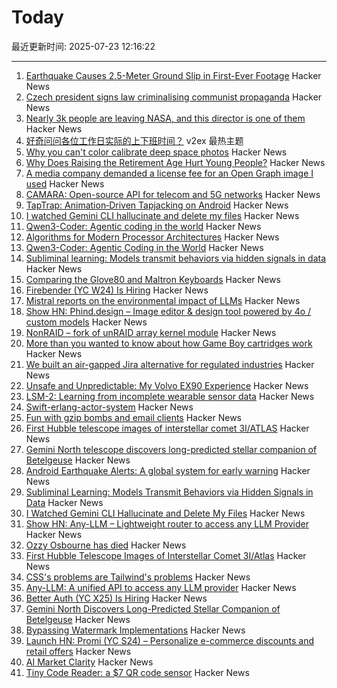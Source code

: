 # Today

最近更新时间: 2025-07-23 12:16:22

--- 
1. [Earthquake Causes 2.5-Meter Ground Slip in First-Ever Footage](https://www.vice.com/en/article/earthquake-causes-2-5-meter-ground-slip-in-first-ever-footage/) Hacker News
2. [Czech president signs law criminalising communist propaganda](https://www.euractiv.com/section/politics/news/czech-president-signs-law-criminalising-communist-propaganda/) Hacker News
3. [Nearly 3k people are leaving NASA, and this director is one of them](https://arstechnica.com/space/2025/07/the-director-of-nasas-largest-science-center-is-leaving-government/) Hacker News
4. [好奇问问各位工作日实际的上下班时间？](https://www.v2ex.com/t/1147024) v2ex 最热主题
5. [Why you can't color calibrate deep space photos](https://maurycyz.com/misc/cc/) Hacker News
6. [Why Does Raising the Retirement Age Hurt Young People?](https://www.governance.fyi/p/why-does-raising-the-retirement-age) Hacker News
7. [A media company demanded a license fee for an Open Graph image I used](https://alistairshepherd.uk/writing/open-graph-licensing/) Hacker News
8. [CAMARA: Open-source API for telecom and 5G networks](https://www.gsma.com/solutions-and-impact/technologies/networks/operator-platform-hp/camara-2/) Hacker News
9. [TapTrap: Animation‑Driven Tapjacking on Android](https://taptrap.click/) Hacker News
10. [I watched Gemini CLI hallucinate and delete my files](https://anuraag2601.github.io/gemini_cli_disaster.html) Hacker News
11. [Qwen3-Coder: Agentic coding in the world](https://qwenlm.github.io/blog/qwen3-coder/) Hacker News
12. [Algorithms for Modern Processor Architectures](https://lemire.github.io/talks/2025/sea/sea2025.html) Hacker News
13. [Qwen3-Coder: Agentic Coding in the World](https://qwenlm.github.io/blog/qwen3-coder/) Hacker News
14. [Subliminal learning: Models transmit behaviors via hidden signals in data](https://alignment.anthropic.com/2025/subliminal-learning/) Hacker News
15. [Comparing the Glove80 and Maltron Keyboards](https://tratt.net/laurie/blog/2025/comparing_the_glove80_and_maltron_keyboards.html) Hacker News
16. [Firebender (YC W24) Is Hiring](https://www.ycombinator.com/companies/firebender/jobs/yisDXr5-founding-engineer-generalist) Hacker News
17. [Mistral reports on the environmental impact of LLMs](https://mistral.ai/news/our-contribution-to-a-global-environmental-standard-for-ai) Hacker News
18. [Show HN: Phind.design – Image editor & design tool powered by 4o / custom models](https://phind.design) Hacker News
19. [NonRAID – fork of unRAID array kernel module](https://github.com/qvr/nonraid) Hacker News
20. [More than you wanted to know about how Game Boy cartridges work](https://abc.decontextualize.com/more-than-you-wanted-to-know/) Hacker News
21. [We built an air-gapped Jira alternative for regulated industries](https://plane.so/blog/everything-you-need-to-know-about-plane-air-gapped) Hacker News
22. [Unsafe and Unpredictable: My Volvo EX90 Experience](https://www.myvolvoex90.com/) Hacker News
23. [LSM-2: Learning from incomplete wearable sensor data](https://research.google/blog/lsm-2-learning-from-incomplete-wearable-sensor-data/) Hacker News
24. [Swift-erlang-actor-system](https://forums.swift.org/t/introducing-swift-erlang-actor-system/81248) Hacker News
25. [Fun with gzip bombs and email clients](https://www.grepular.com/Fun_with_Gzip_Bombs_and_Email_Clients) Hacker News
26. [First Hubble telescope images of interstellar comet 3I/ATLAS](https://bsky.app/profile/astrafoxen.bsky.social/post/3luiwnar3j22o) Hacker News
27. [Gemini North telescope discovers long-predicted stellar companion of Betelgeuse](https://www.science.org/content/article/betelgeuse-s-long-predicted-stellar-companion-may-have-been-found-last) Hacker News
28. [Android Earthquake Alerts: A global system for early warning](https://research.google/blog/android-earthquake-alerts-a-global-system-for-early-warning/) Hacker News
29. [Subliminal Learning: Models Transmit Behaviors via Hidden Signals in Data](https://alignment.anthropic.com/2025/subliminal-learning/) Hacker News
30. [I Watched Gemini CLI Hallucinate and Delete My Files](https://anuraag2601.github.io/gemini_cli_disaster.html) Hacker News
31. [Show HN: Any-LLM – Lightweight router to access any LLM Provider](https://github.com/mozilla-ai/any-llm) Hacker News
32. [Ozzy Osbourne has died](https://www.bbc.co.uk/news/live/cn0qq5nyxn0t) Hacker News
33. [First Hubble Telescope Images of Interstellar Comet 3I/Atlas](https://bsky.app/profile/astrafoxen.bsky.social/post/3luiwnar3j22o) Hacker News
34. [CSS's problems are Tailwind's problems](https://colton.dev/blog/tailwind-is-the-worst-of-all-worlds/) Hacker News
35. [Any-LLM: A unified API to access any LLM provider](https://blog.mozilla.ai/introducing-any-llm-a-unified-api-to-access-any-llm-provider/) Hacker News
36. [Better Auth (YC X25) Is Hiring](https://www.ycombinator.com/companies/better-auth/jobs/N0CtN58-staff-engineer) Hacker News
37. [Gemini North Discovers Long-Predicted Stellar Companion of Betelgeuse](https://noirlab.edu/public/news/noirlab2523/) Hacker News
38. [Bypassing Watermark Implementations](https://blog.kulkan.com/bypassing-watermark-implementations-fe39e98ca22b) Hacker News
39. [Launch HN: Promi (YC S24) – Personalize e-commerce discounts and retail offers](https://news.ycombinator.com/item?id=44649115) Hacker News
40. [AI Market Clarity](https://blog.eladgil.com/p/ai-market-clarity) Hacker News
41. [Tiny Code Reader: a $7 QR code sensor](https://excamera.substack.com/p/tiny-code-reader-a-7-qr-code-sensor) Hacker News
